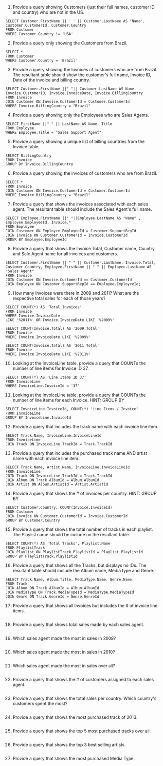 1. Provide a query showing Customers (just their full names, customer ID and country) who are not in the US.
  ```
  SELECT Customer.FirstName || ' ' || Customer.LastName AS 'Name', Customer.CustomerId, Customer.Country
  FROM Customer
  WHERE Customer.Country != 'USA'
  ```

2. Provide a query only showing the Customers from Brazil.
  ```
  SELECT *
  FROM Customer
  WHERE Customer.Country = 'Brazil'
  ```

3. Provide a query showing the Invoices of customers who are from Brazil. The resultant table should show the customer's full name, Invoice ID, Date of the invoice and billing country.
  ```
  SELECT Customer.FirstName ||" "|| Customer.LastName AS Name, Invoice.CustomerID, Invoice.InvoiceDate, Invoice.BillingCountry
  FROM Invoice
  JOIN Customer ON Invoice.CustomerId = Customer.CustomerId
  WHERE Invoice.BillingCountry = "Brazil"
  ```

4. Provide a query showing only the Employees who are Sales Agents.
  ```
  SELECT FirstName ||" " || LastName AS Name, Title
  FROM Employee
  WHERE Employee.Title = "Sales Support Agent"
  ```

5. Provide a query showing a unique list of billing countries from the Invoice table.
  ```
  SELECT BillingCountry
  FROM Invoice
  GROUP BY Invoice.BillingCountry
  ```

6. Provide a query showing the invoices of customers who are from Brazil.
  ```
  SELECT *
  FROM Invoice
  JOIN Customer ON Invoice.CustomerId = Customer.CustomerId
  WHERE Invoice.BillingCountry = "Brazil"
  ```

7. Provide a query that shows the invoices associated with each sales agent. The resultant table should include the Sales Agent's full name.
  ```
  SELECT Employee.FirstName ||" "||Employee.LastName AS "Name" , Employee.EmployeeId, Invoice.*
  FROM Employee
  JOIN Customer ON Employee.EmployeeId = Customer.SupportRepId
  JOIN Invoice ON Customer.CustomerId = Invoice.CustomerId
  ORDER BY Employee.EmployeeId
  ```

8. Provide a query that shows the Invoice Total, Customer name, Country and Sale Agent name for all invoices and customers.
  ```
  SELECT Customer.FirstName || " " || Customer.LastName, Invoice.Total, Customer.Country, Employee.FirstName || " " || Employee.LastName AS "Sales Agent"
  FROM Invoice
  JOIN Customer ON Invoice.CustomerId == Customer.CustomerId
  JOIN Employee ON Customer.SupportRepId == Employee.EmployeeId;
  ```

9. How many Invoices were there in 2009 and 2011? What are the respective total sales for each of those years?
  ```
  SELECT COUNT(*) AS 'Total Invoices'
  FROM Invoice
  WHERE Invoice.InvoiceDate
  LIKE '%2011%' OR Invoice.InvoiceDate LIKE '%2009%'

  SELECT COUNT(Invoice.Total) AS '2009 Total'
  FROM Invoice
  WHERE Invoice.InvoiceDate LIKE '%2009%'

  SELECT COUNT(Invoice.Total) AS '2011 Total'
  FROM Invoice
  WHERE Invoice.InvoiceDate LIKE '%2011%'
  ```

10. Looking at the InvoiceLine table, provide a query that COUNTs the number of line items for Invoice ID 37.
  ```
  SELECT COUNT(*) AS 'Line Items ID 37'
  FROM InvoiceLine
  WHERE InvoiceLine.InvoiceId = '37'
  ```

11. Looking at the InvoiceLine table, provide a query that COUNTs the number of line items for each Invoice. HINT: GROUP BY
  ```
  SELECT InvoiceLine.InvoiceId, COUNT(*) 'Line Items / Invoice'
  FROM InvoiceLine
  GROUP BY InvoiceLine.InvoiceId
  ```

12. Provide a query that includes the track name with each invoice line item.
  ```
  SELECT Track.Name, InvoiceLine.InvoiceLineId
  FROM InvoiceLine
  JOIN Track ON InvoiceLine.TrackId = Track.TrackId
  ```

13. Provide a query that includes the purchased track name AND artist name with each invoice line item.
  ```
  SELECT Track.Name, Artist.Name, InvoiceLine.InvoiceLineId
  FROM InvoiceLine
  JOIN Track ON InvoiceLine.TrackId = Track.TrackId
  JOIN Album ON Track.AlbumId = Album.AlbumId
  JOIN Artist ON Album.ArtistId = Artist.ArtistId
  ```

14. Provide a query that shows the # of invoices per country. HINT: GROUP BY
  ```
  SELECT Customer.Country, COUNT(Invoice.InvoiceId)
  FROM Customer
  JOIN Invoice ON Customer.CustomerId = Invoice.CustomerId
  GROUP BY Customer.Country
  ```

15. Provide a query that shows the total number of tracks in each playlist. The Playlist name should be include on the resultant table.
  ```
  SELECT COUNT(*) AS 'Total Tracks', Playlist.Name
  FROM PlaylistTrack
  JOIN Playlist ON PlaylistTrack.PlaylistId = Playlist.PlaylistId
  GROUP BY PlaylistTrack.PlaylistId
  ```

16. Provide a query that shows all the Tracks, but displays no IDs. The resultant table should include the Album name, Media type and Genre.
  ```
  SELECT Track.Name, Album.Title, MediaType.Name, Genre.Name
  FROM Track
  JOIN Album ON Track.AlbumId = Album.AlbumId
  JOIN MediaType ON Track.MediaTypeId = MediaType.MediaTypeId
  JOIN Genre ON Track.GenreId = Genre.GenreId
  ```

17. Provide a query that shows all Invoices but includes the # of invoice line items.
  ```
  ```

18. Provide a query that shows total sales made by each sales agent.
  ```
  ```

19. Which sales agent made the most in sales in 2009?
  ```
  ```

20. Which sales agent made the most in sales in 2010?
  ```
  ```

21. Which sales agent made the most in sales over all?
  ```
  ```

22. Provide a query that shows the # of customers assigned to each sales agent.
  ```
  ```

23. Provide a query that shows the total sales per country. Which country's customers spent the most?
  ```
  ```

24. Provide a query that shows the most purchased track of 2013.
  ```
  ```

25. Provide a query that shows the top 5 most purchased tracks over all.
  ```
  ```

26. Provide a query that shows the top 3 best selling artists.
  ```
  ```

27. Provide a query that shows the most purchased Media Type.
  ```
  ```
